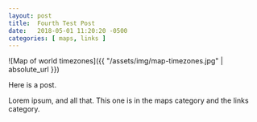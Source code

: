 ```yaml
---
layout: post
title:  Fourth Test Post
date:   2018-05-01 11:20:20 -0500
categories: [ maps, links ]
---
```


![Map of world timezones]({{ "/assets/img/map-timezones.jpg" | absolute_url }})

Here is a post.

Lorem ipsum, and all that. This one is in the maps category and the links category.